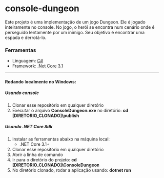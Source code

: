 # console-dungeon

Este projeto é uma implementação de um jogo Dungeon. Ele é jogado inteiramente no console. No jogo, o herói se encontra num cenário onde é perseguido lentamente por um inimigo. Seu objetivo é encontrar uma espada e derrotá-lo.

### Ferramentas
- Linguagem: [C#](https://docs.microsoft.com/pt-br/dotnet/csharp/ "C#")
- Framework: [.Net Core 3.1](https://dotnet.microsoft.com/download/dotnet-core ".Net Core 3.1")

------------

#### Rodando localmente no Windows:

##### Usando console
1. Clonar esse repositório em qualquer diretório
2. Executar o arquivo **ConsoleDungeon.exe** no diretório: **cd [DIRETORIO_CLONADO]\publish**

##### Usando .NET Core Sdk
1. Instalar as ferramentas abaixo na máquina local:
	- .NET Core 3.1+
2. Clonar esse repositório em qualquer diretório
3. Abrir a linha de comando
4. Ir para o diretório do projeto: **cd [DIRETORIO_CLONADO]\ConsoleDungeon**
5. No diretório clonado, rodar a aplicação usando: **dotnet run**